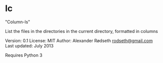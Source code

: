 lc
==

"Column-ls"

List the files in the directories in the current directory, formatted in columns

Version: 0.1
License: MIT
Author: Alexander Rødseth <rodseth@gmail.com>
Last updated: July 2013

Requires Python 3
